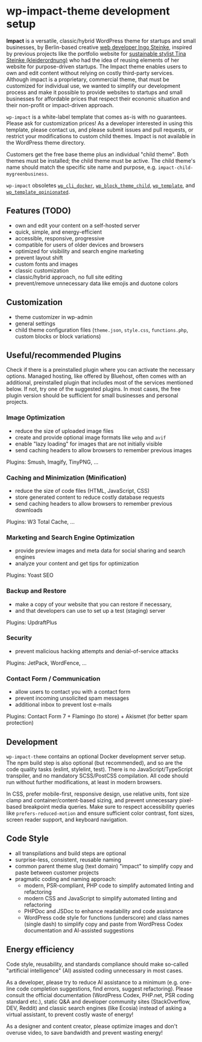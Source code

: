 # wp-impact-theme development setup
**Impact** is a versatile, classic/hybrid WordPress theme for startups and small businesses, by Berlin-based creative [web developer Ingo Steinke](https://www.ingo-steinke.de/), inspired by previous projects like the portfolio website for [sustainable stylist Tina Steinke (kleiderordnung)](https://kleiderordnung.berlin/) who had the idea of reusing elements of her website for purpose-driven startups. The Impact theme enables users to own and edit content without relying on costly third-party services. Although impact is a proprietary, commercial theme, that must be customized for individual use, we wanted to simplify our development process and make it possible to provide websites to startups and small businesses for affordable prices that respect their economic situation and their non-profit or impact-driven approach.

`wp-impact` is a white-label template that comes as-is with no guarantees. Please ask for customization prices!
As a developer interested in using this template, please contact us, and please submit issues and pull requests, or restrict your modifications to custom child themes. Impact is not available in the WordPress theme directory.

Customers get the free base theme plus an individual "child theme". Both themes must be installed; the child theme must be active.
The child theme's name should match the specific site name and purpose, e.g. `impact-child-mygreenbusiness`.

`wp-impact` obsoletes [`wp_cli_docker`](https://github.com/openmindculture/wp_cli_docker), [`wp_block_theme_child`](https://github.com/openmindculture/wp_block_theme_child), [`wp_template`](https://github.com/openmindculture/wp_template), and [`wp_template_opinionated`](https://github.com/openmindculture/wp_template_opinionated).

## Features (TODO)

* own and edit your content on a self-hosted server
* quick, simple, and energy-efficient
* accessible, responsive, progressive
* compatible for users of older devices and browsers
* optimized for visibility and search engine marketing
* prevent layout shift
* custom fonts and images
* classic customization
* classic/hybrid approach, no full site editing
* prevent/remove unnecessary data like emojis and duotone colors

## Customization

* theme customizer in wp-admin
* general settings
* child theme configuration files (`theme.json`, `style.css`, `functions.php`, custom blocks or block variations)

## Useful/recommended Plugins

Check if there is a preinstalled plugin where you can activate the necessary options.
Managed hosting, like offered by Bluehost, often comes with an additional, preinstalled plugin that includes most of the services mentioned below.
If not, try one of the suggested plugins. In most cases, the free plugin version should be sufficient for small businesses and personal projects. 

### Image Optimization

- reduce the size of uploaded image files
- create and provide optional image formats like `webp` and `avif`
- enable "lazy loading" for images that are not initially visible
- send caching headers to allow browsers to remember previous images

Plugins: Smush, Imagify, TinyPNG, ...

### Caching and Minimization (Minification)

- reduce the size of code files (HTML, JavaScript, CSS)
- store generated content to reduce costly database requests
- send caching headers to allow browsers to remember previous downloads

Plugins: W3 Total Cache, ...

### Marketing and Search Engine Optimization

- provide preview images and meta data for social sharing and search engines
- analyze your content and get tips for optimization

Plugins: Yoast SEO

### Backup and Restore

- make a copy of your website that you can restore if necessary,
- and that developers can use to set up a test (staging) server

Plugins: UpdraftPlus

### Security

- prevent malicious hacking attempts and denial-of-service attacks

Plugins: JetPack, WordFence, ...

### Contact Form / Communication

- allow users to contact you with a contact form
- prevent incoming unsolicited spam messages
- additional inbox to prevent lost e-mails

Plugins: Contact Form 7 + Flamingo (to store) + Akismet (for better spam protection)

## Development

`wp-impact-theme` contains an optional Docker development server setup.
The npm build step is also optional (but recommended), and so are the code quality tasks (eslint, stylelint, test).
There is no JavaScript/TypeScript transpiler, and no mandatory SCSS/PostCSS compilation.
All code should run without further modifications, at least in modern browsers.

In CSS, prefer mobile-first, responsive design, use relative units, font size clamp and container/content-based sizing, and prevent unnecessary pixel-based breakpoint media queries.
Make sure to respect accessibility queries like `prefers-reduced-motion` and ensure sufficient color contrast, font sizes, screen reader support, and keyboard navigation.

## Code Style

* all transpilations and build steps are optional
* surprise-less, consistent, reusable naming
* common parent theme slug (text domain) "impact" to simplify copy and paste between customer projects
* pragmatic coding and naming approach:
  * modern, PSR-compliant, PHP code to simplify automated linting and refactoring
  * modern CSS and JavaScript to simplify automated linting and refactoring
  * PHPDoc and JSDoc to enhance readability and code assistance
  * WordPress code style for functions (underscore) and class names (single dash) to simplify copy and paste from WordPress Codex documentation and AI-assisted suggestions

## Energy efficiency

Code style, reusability, and standards compliance should make so-called "artificial intelligence" (AI) assisted coding unnecessary in most cases.

As a developer, please try to reduce AI assistance to a minimum (e.g. one-line code completion suggestions, find errors, suggest refactoring). Please consult the official documentation (WordPress Codex, PHP.net, PSR coding standard etc.), static Q&A and developer community sites (StackOverflow, DEV, Reddit) and classic search engines (like Ecosia) instead of asking a virtual assistant, to prevent costly waste of energy!

As a designer and content creator, please optimize images and don't overuse video, to save bandwidth and prevent wasting energy!
